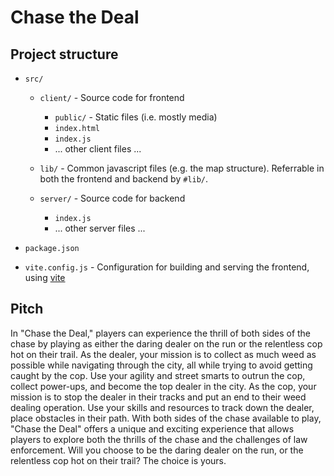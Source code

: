 # Chase the Deal

## Project structure

- `src/`
    - `client/` - Source code for frontend
        - `public/` - Static files (i.e. mostly media)
        - `index.html`
        - `index.js`
        - ... other client files ...

    - `lib/` - Common javascript files (e.g. the map structure). Referrable in
               both the frontend and backend by `#lib/`.

    - `server/` - Source code for backend
        - `index.js` 
        - ... other server files ...

- `package.json`
- `vite.config.js` - Configuration for building and serving the frontend, using
                     [vite](https://vitejs.dev/)

## Pitch

In "Chase the Deal," players can experience the thrill of both sides of the
chase by playing as either the daring dealer on the run or the relentless cop
hot on their trail. As the dealer, your mission is to collect as much weed as
possible while navigating through the city, all while trying to avoid getting
caught by the cop. Use your agility and street smarts to outrun the cop, collect
power-ups, and become the top dealer in the city. As the cop, your mission is to
stop the dealer in their tracks and put an end to their weed dealing operation.
Use your skills and resources to track down the dealer, place obstacles in their
path. With both sides of the chase available to play, "Chase the Deal" offers a
unique and exciting experience that allows players to explore both the thrills
of the chase and the challenges of law enforcement. Will you choose to be the
daring dealer on the run, or the relentless cop hot on their trail? The choice
is yours.

